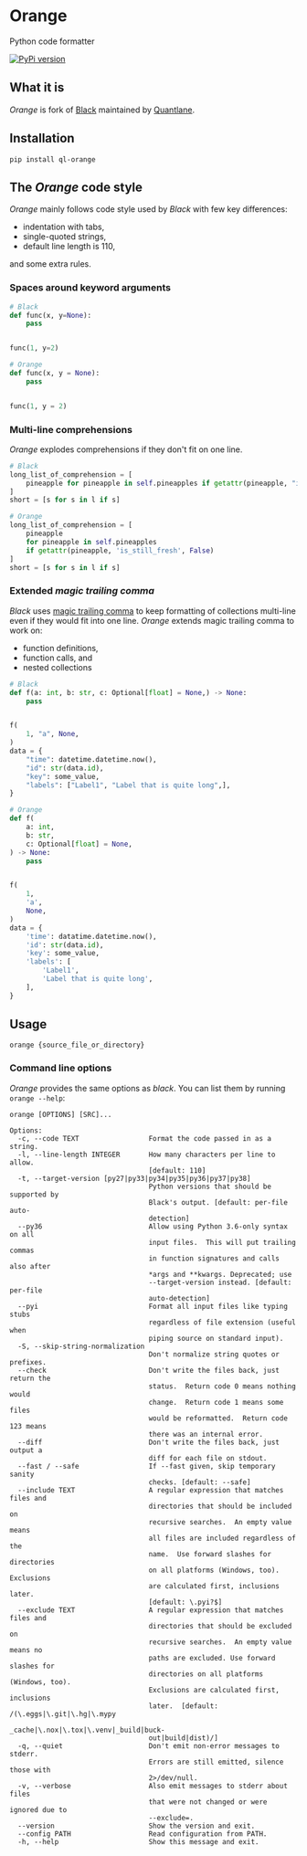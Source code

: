# Orange

Python code formatter

[![PyPi version](https://pypip.in/v/ql-orange/badge.png)](https://pypi.org/project/ql-orange/)


## What it is
_Orange_ is fork of [Black](https://github.com/psf/black) maintained by [Quantlane](https://quantlane.com/).


## Installation

`pip install ql-orange`


## The _Orange_ code style
_Orange_ mainly follows code style used by _Black_ with few key differences:
* indentation with tabs,
* single-quoted strings,
* default line length is 110,

and some extra rules.

### Spaces around keyword arguments
```python
# Black
def func(x, y=None):
    pass


func(1, y=2)
```

```python
# Orange
def func(x, y = None):
	pass


func(1, y = 2)
```

### Multi-line comprehensions
_Orange_ explodes comprehensions if they don't fit on one line.
```python
# Black
long_list_of_comprehension = [
    pineapple for pineapple in self.pineapples if getattr(pineapple, "is_still_fresh", False)
]
short = [s for s in l if s]
```

```python
# Orange
long_list_of_comprehension = [
	pineapple
	for pineapple in self.pineapples
	if getattr(pineapple, 'is_still_fresh', False)
]
short = [s for s in l if s]
```

### Extended _magic trailing comma_
_Black_ uses [magic trailing comma](https://github.com/psf/black#the-magic-trailing-comma)
to keep formatting of collections multi-line even if they would fit into one line.
_Orange_ extends magic trailing comma to work on:
* function definitions,
* function calls, and
* nested collections

```python
# Black
def f(a: int, b: str, c: Optional[float] = None,) -> None:
    pass


f(
    1, "a", None,
)
data = {
    "time": datetime.datetime.now(),
    "id": str(data.id),
    "key": some_value,
    "labels": ["Label1", "Label that is quite long",],
}
```

```python
# Orange
def f(
	a: int,
	b: str,
	c: Optional[float] = None,
) -> None:
	pass


f(
	1,
	'a',
	None,
)
data = {
	'time': datatime.datetime.now(),
	'id': str(data.id),
	'key': some_value,
	'labels': [
		'Label1',
		'Label that is quite long',
	],
}
```

## Usage

```
orange {source_file_or_directory}
```

### Command line options

_Orange_ provides the same options as _black_. You can list them by running `orange --help`:

```text
orange [OPTIONS] [SRC]...

Options:
  -c, --code TEXT                 Format the code passed in as a string.
  -l, --line-length INTEGER       How many characters per line to allow.
                                  [default: 110]
  -t, --target-version [py27|py33|py34|py35|py36|py37|py38]
                                  Python versions that should be supported by
                                  Black's output. [default: per-file auto-
                                  detection]
  --py36                          Allow using Python 3.6-only syntax on all
                                  input files.  This will put trailing commas
                                  in function signatures and calls also after
                                  *args and **kwargs. Deprecated; use
                                  --target-version instead. [default: per-file
                                  auto-detection]
  --pyi                           Format all input files like typing stubs
                                  regardless of file extension (useful when
                                  piping source on standard input).
  -S, --skip-string-normalization
                                  Don't normalize string quotes or prefixes.
  --check                         Don't write the files back, just return the
                                  status.  Return code 0 means nothing would
                                  change.  Return code 1 means some files
                                  would be reformatted.  Return code 123 means
                                  there was an internal error.
  --diff                          Don't write the files back, just output a
                                  diff for each file on stdout.
  --fast / --safe                 If --fast given, skip temporary sanity
                                  checks. [default: --safe]
  --include TEXT                  A regular expression that matches files and
                                  directories that should be included on
                                  recursive searches.  An empty value means
                                  all files are included regardless of the
                                  name.  Use forward slashes for directories
                                  on all platforms (Windows, too).  Exclusions
                                  are calculated first, inclusions later.
                                  [default: \.pyi?$]
  --exclude TEXT                  A regular expression that matches files and
                                  directories that should be excluded on
                                  recursive searches.  An empty value means no
                                  paths are excluded. Use forward slashes for
                                  directories on all platforms (Windows, too).
                                  Exclusions are calculated first, inclusions
                                  later.  [default: /(\.eggs|\.git|\.hg|\.mypy
                                  _cache|\.nox|\.tox|\.venv|_build|buck-
                                  out|build|dist)/]
  -q, --quiet                     Don't emit non-error messages to stderr.
                                  Errors are still emitted, silence those with
                                  2>/dev/null.
  -v, --verbose                   Also emit messages to stderr about files
                                  that were not changed or were ignored due to
                                  --exclude=.
  --version                       Show the version and exit.
  --config PATH                   Read configuration from PATH.
  -h, --help                      Show this message and exit.
```
